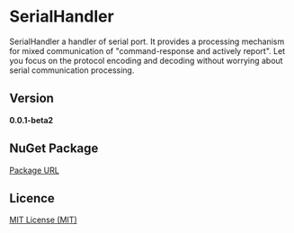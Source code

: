# SerialHandler
SerialHandler a handler of serial port. It provides a processing mechanism for mixed communication of "command-response and actively report". Let you focus on the protocol encoding and decoding without worrying about serial communication processing.

## Version

**0.0.1-beta2**

## NuGet Package

[Package URL](https://www.nuget.org/packages/SerialHandler/0.0.1-beta#)

## Licence

[MIT License (MIT)](./LICENSE)
